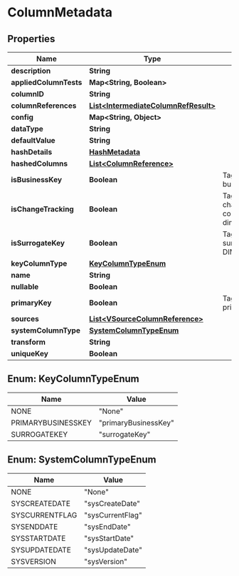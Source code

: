 

# ColumnMetadata


## Properties

| Name | Type | Description | Notes |
|------------ | ------------- | ------------- | -------------|
|**description** | **String** |  |  |
|**appliedColumnTests** | **Map&lt;String, Boolean&gt;** |  |  [optional] |
|**columnID** | **String** |  |  |
|**columnReferences** | [**List&lt;IntermediateColumnRefResult&gt;**](IntermediateColumnRefResult.md) |  |  [optional] |
|**config** | **Map&lt;String, Object&gt;** |  |  [optional] |
|**dataType** | **String** |  |  |
|**defaultValue** | **String** |  |  [optional] |
|**hashDetails** | [**HashMetadata**](HashMetadata.md) |  |  [optional] |
|**hashedColumns** | [**List&lt;ColumnReference&gt;**](ColumnReference.md) |  |  [optional] |
|**isBusinessKey** | **Boolean** | Tags the column as a business key. |  [optional] |
|**isChangeTracking** | **Boolean** | Tags the column as a change tracking column in type 2 dimensions. |  [optional] |
|**isSurrogateKey** | **Boolean** | Tags the column as a surrogate key, e.g. DIM_CUSTOMER_KEY. |  [optional] |
|**keyColumnType** | [**KeyColumnTypeEnum**](#KeyColumnTypeEnum) |  |  [optional] |
|**name** | **String** |  |  |
|**nullable** | **Boolean** |  |  |
|**primaryKey** | **Boolean** | Tags the column as a primary key. |  [optional] |
|**sources** | [**List&lt;VSourceColumnReference&gt;**](VSourceColumnReference.md) |  |  [optional] |
|**systemColumnType** | [**SystemColumnTypeEnum**](#SystemColumnTypeEnum) |  |  [optional] |
|**transform** | **String** |  |  [optional] |
|**uniqueKey** | **Boolean** |  |  [optional] |



## Enum: KeyColumnTypeEnum

| Name | Value |
|---- | -----|
| NONE | &quot;None&quot; |
| PRIMARYBUSINESSKEY | &quot;primaryBusinessKey&quot; |
| SURROGATEKEY | &quot;surrogateKey&quot; |



## Enum: SystemColumnTypeEnum

| Name | Value |
|---- | -----|
| NONE | &quot;None&quot; |
| SYSCREATEDATE | &quot;sysCreateDate&quot; |
| SYSCURRENTFLAG | &quot;sysCurrentFlag&quot; |
| SYSENDDATE | &quot;sysEndDate&quot; |
| SYSSTARTDATE | &quot;sysStartDate&quot; |
| SYSUPDATEDATE | &quot;sysUpdateDate&quot; |
| SYSVERSION | &quot;sysVersion&quot; |



